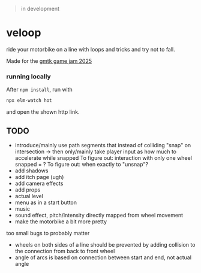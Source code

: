 > in development

# veloop
ride your motorbike on a line with loops and tricks and try not to fall.

Made for the [gmtk game jam 2025](https://itch.io/jam/gmtk-2025)

### running locally
After `npm install`, run with
```bash
npx elm-watch hot
```
and open the shown http link.

## TODO
- introduce/mainly use path segments that instead of colliding "snap" on intersection
  → then only/mainly take player input as how much to accelerate while snapped
  To figure out: interaction with only one wheel snapped = ?
  To figure out: when exactly to "unsnap"?
- add shadows
- add itch page (ugh)
- add camera effects
- add props
- actual level
- menu as in a start button
- music
- sound effect, pitch/intensity directly mapped from wheel movement
- make the motorbike a bit more pretty

too small bugs to probably matter
- wheels on both sides of a line should be prevented by adding collision to the connection from back to front wheel
- angle of arcs is based on connection between start and end, not actual angle
